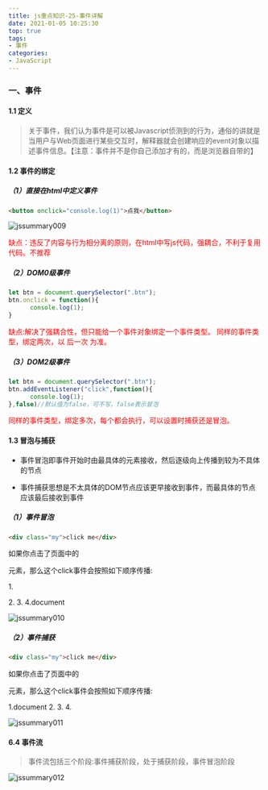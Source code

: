 ```yaml
---
title: js重点知识-25-事件详解
date: 2021-01-05 10:25:30
top: true
tags:
- 事件
categories:
- JavaScript
---
```

### 一、事件
<!--more-->
#### 1.1 定义

> 关于事件，我们认为事件是可以被Javascript侦测到的行为，通俗的讲就是当用户与Web页面进行某些交互时，解释器就会创建响应的event对象以描述事件信息。【注意：事件并不是你自己添加才有的，而是浏览器自带的】

#### 1.2 事件的绑定

##### （1）直接在html中定义事件

```html
<button onclick="console.log(1)">点我</button>
```

![jssummary009](http://alivnram-test.oss-cn-beijing.aliyuncs.com/alivnblog/jssummary009.jpg)

<span style="color:red">缺点：违反了内容与行为相分离的原则，在html中写js代码，强耦合，不利于复用代码。不推荐</span>

##### （2）DOM0级事件

```js
let btn = document.querySelector(".btn");
btn.onclick = function(){
	  console.log(1);
}
```

<span style="color:red">缺点:解决了强耦合性，但只能给一个事件对象绑定一个事件类型。 同样的事件类型，绑定两次，以 后一次 为准。</span>

##### （3）DOM2级事件

```js
let btn = document.querySelector(".btn");
btn.addEventListener("click",function(){
	  console.log(1);
},false)//默认值为false，可不写，false表示冒泡
```

<span style="color:red">同样的事件类型，绑定多次，每个都会执行，可以设置时捕获还是冒泡。</span>

#### 1.3 冒泡与捕获

- 事件冒泡即事件开始时由最具体的元素接收，然后逐级向上传播到较为不具体的节点

- 事件捕获思想是不太具体的DOM节点应该更早接收到事件，而最具体的节点应该最后接收到事件

##### （1）事件冒泡

```html
<div class="my">click me</div>
```

如果你点击了页面中的<div>元素，那么这个click事件会按照如下顺序传播:

1.<div>
2.<body>
3.<html>
4.document


![jssummary010](http://alivnram-test.oss-cn-beijing.aliyuncs.com/alivnblog/jssummary010.jpg)

##### （2）事件捕获

```html
<div class="my">click me</div>
```

如果你点击了页面中的<div>元素，那么这个click事件会按照如下顺序传播:

1.document
2.<html>
3.<body>
4.<div>

![jssummary011](http://alivnram-test.oss-cn-beijing.aliyuncs.com/alivnblog/jssummary011.jpg)

#### 6.4 事件流

> 事件流包括三个阶段:事件捕获阶段，处于捕获阶段，事件冒泡阶段

![jssummary012](http://alivnram-test.oss-cn-beijing.aliyuncs.com/alivnblog/jssummary012.jpg)

